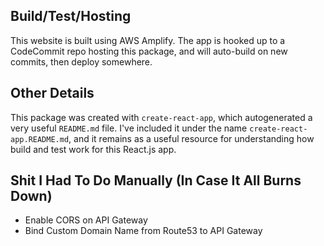 ## Build/Test/Hosting
This website is built using AWS Amplify. The app is hooked up to a CodeCommit repo
hosting this package, and will auto-build on new commits, then deploy somewhere.

## Other Details
This package was created with `create-react-app`, which autogenerated a very useful
`README.md` file. I've included it under the name `create-react-app.README.md`, and
it remains as a useful resource for understanding how build and test work for this
React.js app.

## Shit I Had To Do Manually (In Case It All Burns Down)
* Enable CORS on API Gateway
* Bind Custom Domain Name from Route53 to API Gateway
